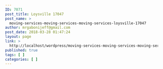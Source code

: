 ```yaml
---
ID: 7071
post_title: Loysville 17047
post_name: >
  moving-services-moving-services-moving-services-loysville-17047
author: mrgabonijeff@gmail.com
post_date: 2018-03-28 01:47:24
layout: page
link: >
  http://localhost/wordpress/moving-services-moving-services-moving-services-loysville-17047/
published: true
tags: [ ]
categories: [ ]
---
```

